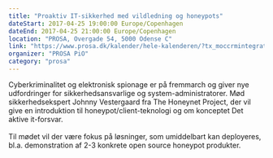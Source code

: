 ```yaml
---
title: "Proaktiv IT-sikkerhed med vildledning og honeypots"
dateStart: 2017-04-25 19:00:00 Europe/Copenhagen
dateEnd: 2017-04-25 21:00:00 Europe/Copenhagen
location: "PROSA, Overgade 54, 5000 Odense C"
link: "https://www.prosa.dk/kalender/hele-kalenderen/?tx_moccrmintegration_courses%5Bcourse%5D=1223&tx_moccrmintegration_courses%5Baction%5D=show&tx_moccrmintegration_courses%5Bcontroller%5D=Course&cHash=a28fe75bc15e33043b5e39e017518c64"
organizer: "PROSA PiO"
category: "prosa"
---
```

Cyberkriminalitet og elektronisk spionage er på fremmarch og giver nye udfordringer for sikkerhedsansvarlige og system-administratorer. Mød sikkerhedsekspert Johnny Vestergaard fra The Honeynet Project, der vil give en introduktion til honeypot/client-teknologi og om konceptet Det aktive it-forsvar.<br><br>
Til mødet vil der være fokus på løsninger, som umiddelbart kan deployeres, bl.a. demonstration af 2-3 konkrete open source honeypot produkter. 
